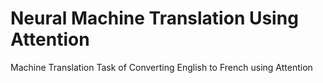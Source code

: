 # Neural Machine Translation Using Attention
Machine Translation Task of Converting English to French using Attention 
